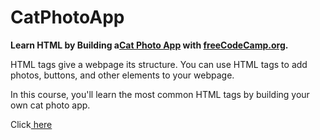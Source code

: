# CatPhotoApp

<strong>Learn HTML by Building a<a href="https://teoptl.github.io/CatPhotoApp">Cat Photo App</a> with <a href="https://freecodecamp.org">freeCodeCamp.org</a>.</strong>

HTML tags give a webpage its structure. You can use HTML tags to add photos, buttons, and other elements to your webpage.

In this course, you'll learn the most common HTML tags by building your own cat photo app.

Click<a href="https://www.freecodecamp.org/learn/2022/responsive-web-design/learn-html-by-building-a-cat-photo-app/step-1"> here</a>
